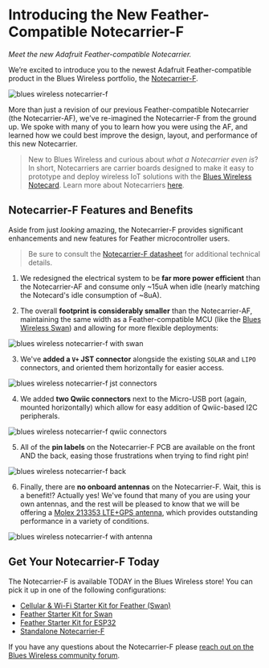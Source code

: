 # Introducing the New Feather-Compatible Notecarrier-F

*Meet the new Adafruit Feather-compatible Notecarrier.*

We’re excited to introduce you to the newest Adafruit Feather-compatible product in the Blues Wireless portfolio, the [Notecarrier-F](TODO).

![blues wireless notecarrier-f](notecarrier-f.jpg)

More than just a revision of our previous Feather-compatible Notecarrier (the Notecarrier-AF), we've re-imagined the Notecarrier-F from the ground up. We spoke with many of you to learn how you were using the AF, and learned how we could best improve the design, layout, and performance of this new Notecarrier.

> New to Blues Wireless and curious about *what a Notecarrier even is*? In short, Notecarriers are carrier boards designed to make it easy to prototype and deploy wireless IoT solutions with the [Blues Wireless Notecard](https://blues.io/products/notecard/). Learn more about Notecarriers [here](https://blues.io/products/notecarrier/).

## Notecarrier-F Features and Benefits

Aside from just *looking* amazing, the Notecarrier-F provides significant enhancements and new features for Feather microcontroller users.

> Be sure to consult the [Notecarrier-F datasheet](TODO) for additional technical details.

1) We redesigned the electrical system to be **far more power efficient** than the Notecarrier-AF and consume only ~15uA when idle (nearly matching the Notecard's idle consumption of ~8uA).

2) The overall **footprint is considerably smaller** than the Notecarrier-AF, maintaining the same width as a Feather-compatible MCU (like the [Blues Wireless Swan](https://blues.io/products/swan/)) and allowing for more flexible deployments:

![blues wireless notecarrier-f with swan](notecarrier-f-swan.jpg)

3) We've **added a `V+` JST connector** alongside the existing `SOLAR` and `LIPO` connectors, and oriented them horizontally for easier access.

![blues wireless notecarrier-f jst connectors](notecarrier-f-vplus.jpg)

4) We added **two Qwiic connectors** next to the Micro-USB port (again, mounted horizontally) which allow for easy addition of Qwiic-based I2C peripherals.

![blues wireless notecarrier-f qwiic connectors](notecarrier-f-qwiic.jpg)

5) All of the **pin labels** on the Notecarrier-F PCB are available on the front AND the back, easing those frustrations when trying to find right pin!

![blues wireless notecarrier-f back](notecarrier-f-back.jpg)

6) Finally, there are **no onboard antennas** on the Notecarrier-F. Wait, this is a benefit!? Actually yes! We've found that many of you are using your own antennas, and the rest will be pleased to know that we will be offering a [Molex 213353 LTE+GPS antenna](https://www.molex.com/molex/products/part-detail/antennas/2133530100), which provides outstanding performance in a variety of conditions.

![blues wireless notecarrier-f with antenna](notecarrier-f-notecard-antenna.jpg)

## Get Your Notecarrier-F Today

The Notecarrier-F is available TODAY in the Blues Wireless store! You can pick it up in one of the following configurations:

- [Cellular & Wi-Fi Starter Kit for Feather (Swan)](TODO)
- [Feather Starter Kit for Swan](TODO)
- [Feather Starter Kit for ESP32](TODO)
- [Standalone Notecarrier-F](TODO)

If you have any questions about the Notecarrier-F please [reach out on the Blues Wireless community forum](https://discuss.blues.io/).